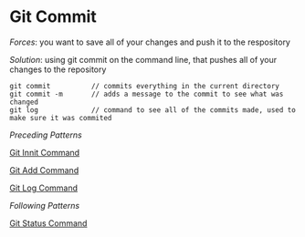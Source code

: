 # Git Commit

*Forces*: you want to save all of your changes and push it to the respository

*Solution*: using git commit on the command line, that pushes all of your changes to the repository

```
git commit          // commits everything in the current directory
git commit -m       // adds a message to the commit to see what was changed
git log             // command to see all of the commits made, used to make sure it was commited
```

*Preceding Patterns*

[Git Innit Command](/GitInnitCommand.md)

[Git Add Command](/GitAddCommand.md)

[Git Log Command](/GitLogCommand.md)

*Following Patterns*

[Git Status Command](/GitStatusCommand)